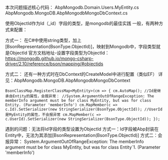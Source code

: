        
本次问题描述核心代码：
AbpMongodb.Domain.Users.MyEntity.cs
AbpMongodb.MongoDB.AbpMongodbMongoDbContext.cs      
       
       
 使用ObjectId作为Id（_id）字段的类型，是mongodb的最佳实践
 一般，有两种方式来配置：

 方式一：
 在C#中使用string类型，加上[BsonRepresentation(BsonType.ObjectId)]，映射到Mongodb中，字段类型就是ObjectId
 官方文档地址-设置字段类型为ObjectId：https://mongodb.github.io/mongo-csharp-driver/2.10/reference/bson/mapping/#objectids

 方式二：
 还有一种方式时在DbContext的CreateModel中进行配置（类似EF）
 详见：AbpMongodb.MongoDB.AbpMongodbMongoDbContext
 
 `
 BsonClassMap.RegisterClassMap<MyEntity>(cm =>
 {
 cm.AutoMap();
 //Id是继承自Entity的属性，会报异常：
 //System.ArgumentOutOfRangeException: The memberInfo argument must be for class MyEntity, but was for class Entity. (Parameter 'memberInfo')
 cm.MapMember(c => c.Id).SetSerializer(new StringSerializer(BsonType.ObjectId));
 //UserId是MyEntity的属性，不会报异常
 cm.MapMember(c => c.UserId).SetSerializer(new StringSerializer(BsonType.ObjectId));
 });
`

 遇到的问题：无法将Id字段的类型设置为ObjectId
 方式一：Id字段被Abp封装在Entity中，无法为其添加[BsonRepresentation(BsonType.ObjectId)]
 方式二：会报异常：
 System.ArgumentOutOfRangeException: The memberInfo argument must be for class MyEntity, but was for class Entity`1. (Parameter 'memberInfo')
